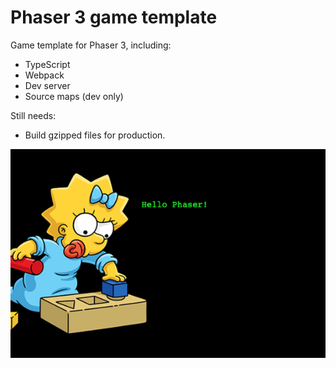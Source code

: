# Phaser 3 game template

Game template for Phaser 3, including:

- TypeScript
- Webpack
- Dev server
- Source maps (dev only)

Still needs:

- Build gzipped files for production.

![hello, phaser](screenshot.png)
